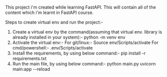 This project i'm created while learning FastAPI. This will contain all of the content which i'm learnt in FastAPI course.

Steps to create virtual env and run the project:-
1. Create a virtual env by the command(assuming that virtual env. library is already installed in your system):-
   python -m venv env
2. Activate the virtual env:-
   For git/linux:-
   Source env/Scripts/activate
   For cmd/powershell:-
   .env/Scripts/activate
3. Install the requirements, by using below command:-
   pip install -r requirements.txt
4. Run the main file, by using below command:-
   python main.py
   uvicorn main:app --reload
